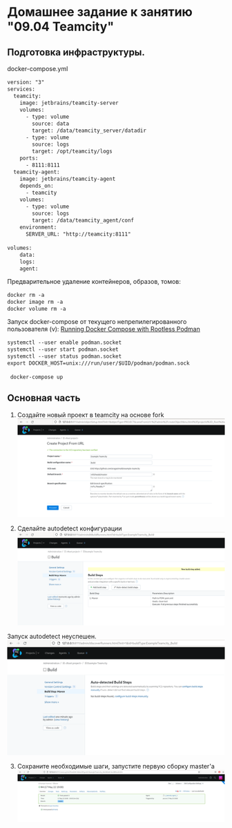 Домашнее задание к занятию "09.04 Teamcity"
===

Подготовка инфраструктуры.
---

docker-compose.yml

	version: "3"
	services:
	  teamcity:
	    image: jetbrains/teamcity-server
	    volumes:
	      - type: volume
	        source: data
	        target: /data/teamcity_server/datadir
	      - type: volume
	        source: logs
	        target: /opt/teamcity/logs
	    ports:
	      - 8111:8111
	  teamcity-agent:
	    image: jetbrains/teamcity-agent 
	    depends_on:
	      - teamcity
	    volumes:
	      - type: volume
	        source: logs
	        target: /data/teamcity_agent/conf 
	    environment:
	      SERVER_URL: "http://teamcity:8111"
	
	volumes:
	    data:
	    logs:
	    agent:


Предварительное удаление контейнеров, образов, томов:

	docker rm -a
	docker image rm -a
	docker volume rm -a

Запуск docker-compose от текущего непрепилегированного пользователя (v):
[Running Docker Compose with Rootless Podman](https://fedoramagazine.org/use-docker-compose-with-podman-to-orchestrate-containers-on-fedora/)

	systemctl --user enable podman.socket
	systemctl --user start podman.socket
	systemctl --user status podman.socket
	export DOCKER_HOST=unix:///run/user/$UID/podman/podman.sock

	 docker-compose up

Основная часть
---
1. Создайте новый проект в teamcity на основе fork
![Рис. 1](img/pic1.png)

2. Сделайте autodetect конфигурации
![Рис. 2](img/pic2.png)

Запуск autodetect неуспешен.
![Запуск autodetect неуспешен](img/pic2_2.png)

3. Сохраните необходимые шаги, запустите первую сборку master'a
![Запуск Build](img/pic3_1.png) 

